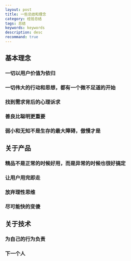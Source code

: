 ```yaml
---
layout: post
title: 一些总结和理念
category: 经验总结
tags: 总结
keywords: keywords
description: desc
recommand: true
---
```


## 基本理念

### 一切以用户价值为依归

### 一切伟大的行动和思想，都有一个微不足道的开始

### 找到需求背后的心理诉求

### 善良比聪明更重要

### 弱小和无知不是生存的最大障碍，傲慢才是

## 关于产品

### 精品不是正常的时候好用，而是异常的时候也很好搞定

### 让用户用完即走

### 放弃理性思维

### 尽可能快的变傻

## 关于技术

### 为自己的行为负责

### 下一个人